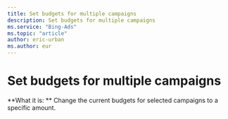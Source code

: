 ```yaml
---
title: Set budgets for multiple campaigns
description: Set budgets for multiple campaigns
ms.service: "Bing-Ads"
ms.topic: "article"
author: eric-urban
ms.author: eur
---
```


# Set budgets for multiple campaigns

**What it is: **       Change the current budgets for selected campaigns to a specific amount.


